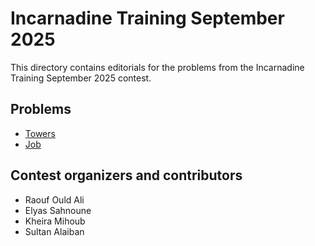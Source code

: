 # Incarnadine Training September 2025

This directory contains editorials for the problems from the Incarnadine Training September 2025 contest.

## Problems

* [Towers](towers.md)
* [Job](job.md)




## Contest organizers and contributors

- Raouf Ould Ali
- Elyas Sahnoune
- Kheira Mihoub
- Sultan Alaiban
